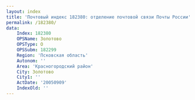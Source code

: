 ```yaml
---
layout: index
title: 'Почтовый индекс 182380: отделение почтовой связи Почты России'
permalink: /182380/
data:
    Index: 182380
    OPSName: Золотово
    OPSType: О
    OPSSubm: 182299
    Region: 'Псковская область'
    Autonom: ''
    Area: 'Красногородский район'
    City: Золотово
    City1: ''
    ActDate: '20050909'
    IndexOld: ''
---
```

